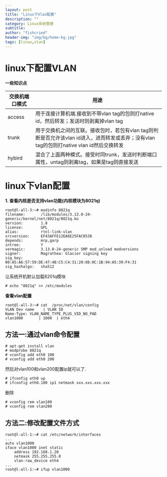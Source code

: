 ```yaml
---
layout: post
title: "Linux下Vlan配置"
description: ""
category: Linux系统管理
subtitle:
author: "fishcried"
header-img: "img/bg/home-bg.jpg"
tags: [linux,vlan]
---
```



# linux下配置VLAN

**一些知识点**

| 交换机端口模式| 用途 |
| -- | -- |
| access | 用于连接计算机端.接收到不带vlan tag的包则打native id，然后转发；发送时则剥离掉vlan tag |
| trunk | 用于交换机之间的互联。接收包时，若包有vlan tag则判断是否允许该vlan id进入，进而转发或丢弃；没有vlan tag的包则打native vlan id然后交换转发 |
| hybird | 混合了上面两种模式。接受时同trunk，发送时判断端口属性，untag则剥离tag，如果是tag则直接发送|




# linux下vlan配置

**1. 查看内核是否支持vlan功能(内核模块为8021q)**

```
root@l-all-3:~# modinfo 8021q
filename:       /lib/modules/3.13.0-24-generic/kernel/net/8021q/8021q.ko
version:        1.8
license:        GPL
alias:          rtnl-link-vlan
srcversion:     EF43AFFE12EA6E25FAC0538
depends:        mrp,garp
intree:         Y
vermagic:       3.13.0-24-generic SMP mod_unload modversions 
signer:         Magrathea: Glacier signing key
sig_key:        00:A5:A6:57:59:DE:47:4B:C5:C4:31:20:88:0C:1B:94:A5:39:F4:31
sig_hashalgo:   sha512
```

让系统开机默认加载8201q模块

```
# echo "8021q" >> /etc/modules
```

**查看vlan配置**

```
root@l-all-3:~# cat  /proc/net/vlan/config
VLAN Dev name    | VLAN ID
Name-Type: VLAN_NAME_TYPE_PLUS_VID_NO_PAD
vlan1000       | 1000  | eth4
```

## 方法一:通过vlan命令配置

```
# apt-get install vlan
# modprobe 8021q
# vconfig add eth0 100
# vconfig add eth0 200
```

然后对vlan100和vlan200配置ip就可以了.

```
# ifconfig eth0 up
# ifconfig eth0.100 ip1 netmask xxx.xxx.xxx.xxx
```


删除

```
# vconfig rem vlan100
# vconfig rem vlan200
```

## 方法二:修改配置文件方式

```
root@l-all-1:~# cat /etc/network/interfaces
...
auto vlan1000
iface vlan1000 inet static
    address 192.168.1.20
    netmask 255.255.255.0
    vlan-raw_device eth4
...
root@l-all-1:~# ifup vlan1000
```
